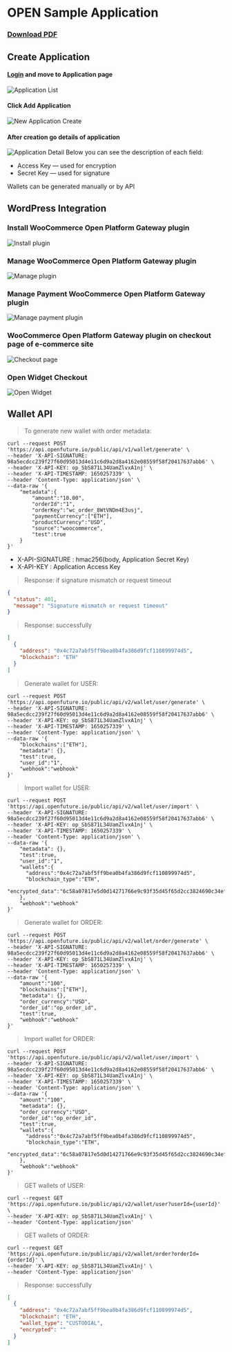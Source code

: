 # OPEN Sample Application
### [Download PDF](/pdf/open_platform_sample_application.pdf)
## Create Application
#### [Login](https://api.openfuture.io/) and move to Application page 
![Application List](/images/applications-list-page.png "Application List")
#### Click Add Application
![New Application Create](/images/new-application-create-page.png "New Application Create")
#### After creation go details of application
![Application Detail](/images/application-detail-page.png "Application Detail")
Below you can see the description of each field:

- Access Key — used for encryption 
- Secret Key — used for signature

Wallets can be generated manually or by API

## WordPress Integration

### Install WooCommerce Open Platform Gateway plugin
![Install plugin](/images/wordpress-plugin-activate.png "Install Plugin")

### Manage WooCommerce Open Platform Gateway plugin
![Manage plugin](/images/wordpress-plugin-settings.png "Manage Plugin")

### Manage Payment WooCommerce Open Platform Gateway plugin
![Manage payment plugin](/images/wordpress-plugin-payment-manage.png "Manage Payment")

### WooCommerce Open Platform Gateway plugin on checkout page of e-commerce site
![Checkout page](/images/wordpress-checkout.png "Checkout page")

### Open Widget Checkout
![Open Widget](/images/open-widget.png "Open Widget")

## Wallet API

> To generate new wallet with order metadata:

```shell
curl --request POST 'https://api.openfuture.io/public/api/v1/wallet/generate' \
--header 'X-API-SIGNATURE: 98a5ecdcc239f27f60d95013d4e11c6d9a2d8a4162e08559f58f20417637abb6' \
--header 'X-API-KEY: op_SbS871L34UamZlvxA1nj' \
--header 'X-API-TIMESTAMP: 1650257339' \
--header 'Content-Type: application/json' \
--data-raw '{
    "metadata":{
        "amount":"10.00", 
        "orderId":"1", 
        "orderKey":"wc_order_8WtVNDm4E3usj", 
        "paymentCurrency":["ETH"],
        "productCurrency":"USD", 
        "source":"woocommerce", 
        "test":true
    }
}'  
```
- X-API-SIGNATURE : hmac256(body, Application Secret Key)
- X-API-KEY : Application Access Key

> Response: if signature mismatch or request timeout

```json
{
  "status": 401,
  "message": "Signature mismatch or request timeout"
}
```

> Response: successfully

```json
[
  {
    "address": "0x4c72a7abf5ff9bea0b4fa386d9fcf110899974d5",
    "blockchain": "ETH"
  }
]
```

> Generate wallet for USER:

```shell
curl --request POST 'https://api.openfuture.io/public/api/v2/wallet/user/generate' \
--header 'X-API-SIGNATURE: 98a5ecdcc239f27f60d95013d4e11c6d9a2d8a4162e08559f58f20417637abb6' \
--header 'X-API-KEY: op_SbS871L34UamZlvxA1nj' \
--header 'X-API-TIMESTAMP: 1650257339' \
--header 'Content-Type: application/json' \
--data-raw '{
    "blockchains":["ETH"],
    "metadata": {},
    "test":true,
    "user_id":"1",
    "webhook":"webhook"
}'  
```

> Import wallet for USER:

```shell
curl --request POST 'https://api.openfuture.io/public/api/v2/wallet/user/import' \
--header 'X-API-SIGNATURE: 98a5ecdcc239f27f60d95013d4e11c6d9a2d8a4162e08559f58f20417637abb6' \
--header 'X-API-KEY: op_SbS871L34UamZlvxA1nj' \
--header 'X-API-TIMESTAMP: 1650257339' \
--header 'Content-Type: application/json' \
--data-raw '{
    "metadata": {},
    "test":true,
    "user_id":"1",
    "wallets":{
      "address":"0x4c72a7abf5ff9bea0b4fa386d9fcf110899974d5",
      "blockchain_type":"ETH",
      "encrypted_data":"6c58a07817e5d0d14271766e9c93f35d45f65d2cc3824690c34efc564b463a"
    },
    "webhook":"webhook"
}'  
```

> Generate wallet for ORDER:

```shell
curl --request POST 'https://api.openfuture.io/public/api/v2/wallet/order/generate' \
--header 'X-API-SIGNATURE: 98a5ecdcc239f27f60d95013d4e11c6d9a2d8a4162e08559f58f20417637abb6' \
--header 'X-API-KEY: op_SbS871L34UamZlvxA1nj' \
--header 'X-API-TIMESTAMP: 1650257339' \
--header 'Content-Type: application/json' \
--data-raw '{
    "amount":"100",
    "blockchains":["ETH"],
    "metadata": {},
    "order_currency":"USD",
    "order_id":"op_order_id",
    "test":true,
    "webhook":"webhook"
}'  
```

> Import wallet for ORDER:

```shell
curl --request POST 'https://api.openfuture.io/public/api/v2/wallet/user/import' \
--header 'X-API-SIGNATURE: 98a5ecdcc239f27f60d95013d4e11c6d9a2d8a4162e08559f58f20417637abb6' \
--header 'X-API-KEY: op_SbS871L34UamZlvxA1nj' \
--header 'X-API-TIMESTAMP: 1650257339' \
--header 'Content-Type: application/json' \
--data-raw '{
    "amount":"100",
    "metadata": {},
    "order_currency":"USD",
    "order_id":"op_order_id",
    "test":true,
    "wallets":{
      "address":"0x4c72a7abf5ff9bea0b4fa386d9fcf110899974d5",
      "blockchain_type":"ETH",
      "encrypted_data":"6c58a07817e5d0d14271766e9c93f35d45f65d2cc3824690c34efc564b463a"
    },
    "webhook":"webhook"
}'  
```

> GET wallets of USER:

```shell
curl --request GET 'https://api.openfuture.io/public/api/v2/wallet/user?userId={userId}' \
--header 'X-API-KEY: op_SbS871L34UamZlvxA1nj' \
--header 'Content-Type: application/json'  
```

> GET wallets of ORDER:

```shell
curl --request GET 'https://api.openfuture.io/public/api/v2/wallet/order?orderId={orderId}' \
--header 'X-API-KEY: op_SbS871L34UamZlvxA1nj' \
--header 'Content-Type: application/json'  
```

> Response: successfully

```json
[
  {
    "address": "0x4c72a7abf5ff9bea0b4fa386d9fcf110899974d5",
    "blockchain": "ETH",
    "wallet_type": "CUSTODIAL",
    "encrypted": ""
  }
]
```